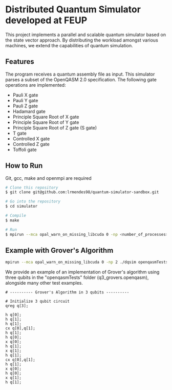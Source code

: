 # Distributed Quantum Simulator developed at FEUP

This project implements a parallel and scalable quantum simulator based on the state vector approach. By distributing the workload amongst various machines, we extend the capabilities of quantum simulation. 


## Features

The program receives a quantum assembly file as input. This simulator parses a subset of the OpenQASM 2.0 specification.
The following gate operations are implemented:

- Pauli X gate
- Pauli Y gate
- Pauli Z gate
- Hadamard gate
- Principle Square Root of X gate
- Principle Square Root of Y gate
- Principle Square Root of Z gate (S gate)
- T gate
- Controlled X gate
- Controlled Z gate
- Toffoli gate

## How to Run

Git, gcc, make and openmpi are required

```sh
# Clone this repository
$ git clone git@github.com:lrmendes98/quantum-simulator-sandbox.git

# Go into the repository
$ cd simulator

# Compile
$ make

# Run
$ mpirun --mca opal_warn_on_missing_libcuda 0 -np <number_of_processes> ./dqsim <openqasm_file>
```

## Example with Grover's Algorithm

```sh
mpirun --mca opal_warn_on_missing_libcuda 0 -np 2 ./dqsim openqasmTests/q3_grovers.openqasm
```

We provide an example of an implementation of Grover's algorithm using three qubits in the "openqasmTests" folder (q3_grovers.openqasm), alongside many other test examples.  


```
# ---------- Grover's Algorithm in 3 qubits ----------

# Initialize 3 qubit circuit
qreg q[3];

h q[0];
h q[1];
h q[1];
cx q[0],q[1];
h q[1];
h q[0];
x q[0];
h q[1];
x q[1];
h q[1];
cx q[0],q[1];
h q[1];
x q[0];
h q[0];
x q[1];
h q[1];
``` 

